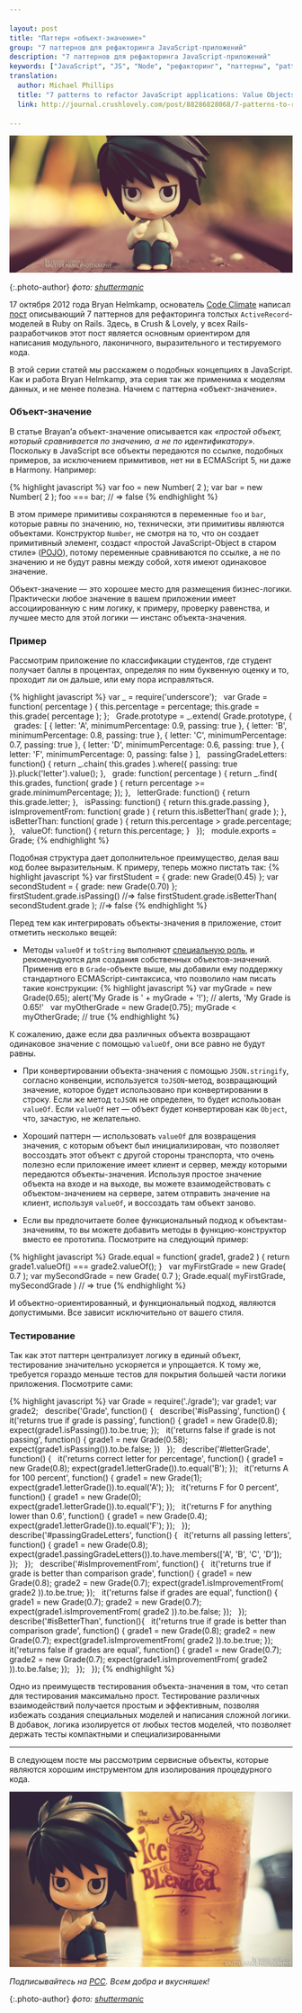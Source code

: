 ```yaml
---

layout: post
title: "Паттерн «объект-значение»"
group: "7 паттернов для рефакторинга JavaScript-приложений"
description: "7 паттернов для рефакторинга JavaScript-приложений"
keywords: ["JavaScript", "JS", "Node", "рефакторинг", "паттерны", "patterns", "crushlovely"]
translation:
  author: Michael Phillips
  title: "7 patterns to refactor JavaScript applications: Value Objects"
  link: http://journal.crushlovely.com/post/88286828068/7-patterns-to-refactor-javascript-applications-value

---
```


![{{post.title}}](/assets/articles-assets/footer/l/l-1.jpg)

{:.photo-author}
_фото: [shuttermanic](https://www.flickr.com/photos/shuttermanic/)_

17 октября 2012 года Bryan Helmkamp, основатель [Code Climate][1] написал
[пост][2] описывающий 7 паттернов для рефакторинга толстых `ActiveRecord`-моделей
в Ruby on Rails. Здесь, в Crush & Lovely, у всех Rails-разработчиков этот пост
является основным ориентиром для написания модульного, лаконичного, выразительного
и тестируемого кода.

В этой серии статей мы расскажем о подобных концепциях в JavaScript. Как и работа
Bryan Helmkamp, эта серия так же применима к моделям данных, и не менее полезна.
Начнем с паттерна «объект-значение».

<!-- {% include 7-patterns.md %} -->

### Объект-значение

В статье Brayan’а объект-значение описывается как _«простой объект, который
сравнивается по значению, а не по идентификатору»_. Поскольку в JavaScript все
объекты передаются по ссылке, подобных примеров, за исключением примитивов, нет
ни в ECMAScript 5, ни даже в Harmony. Например:

{% highlight javascript %}
  var foo = new Number( 2 );
  var bar = new Number( 2 );
  foo === bar; // => false
{% endhighlight %}

В этом примере примитивы сохраняются в переменные `foo` и `bar`, которые равны
по значению, но, технически, эти примитивы являются объектами. Конструктор `Number`,
не смотря на то, что он создает примитивный элемент, создаст «простой  JavaScript-Object
в старом стиле» ([POJO][3]), потому переменные сравниваются по ссылке, а не по
значению и не будут равны между собой, хотя имеют одинаковое значение.

Объект-значение — это хорошее место для размещения бизнес-логики. Практически
любое значение в вашем приложении имеет ассоциированную с ним логику, к примеру,
проверку равенства, и лучшее место для этой логики — инстанс объекта-значения.

### Пример

Рассмотрим приложение по классификации студентов, где студент получает баллы
в процентах, определяя по ним буквенную оценку и то, проходит ли он дальше,
или ему пора исправляться.

{% highlight javascript %}
var _ = require('underscore');
 
var Grade = function( percentage ) {
  this.percentage = percentage;
  this.grade = this.grade( percentage );
};
 
Grade.prototype = _.extend( Grade.prototype, {
 
  grades: [
    { letter: 'A', minimumPercentage: 0.9, passing: true },
    { letter: 'B', minimumPercentage: 0.8, passing: true },
    { letter: 'C', minimumPercentage: 0.7, passing: true },
    { letter: 'D', minimumPercentage: 0.6, passing: true },
    { letter: 'F', minimumPercentage: 0,   passing: false }
  ],
 
  passingGradeLetters: function() {
    return _.chain( this.grades ).where({ passing: true }).pluck('letter').value();
  },
 
  grade: function( percentage ) {
    return _.find( this.grades, function( grade ) { return percentage >= grade.minimumPercentage; });
  },
 
  letterGrade: function() {
    return this.grade.letter;
  },
 
  isPassing: function() {
    return this.grade.passing
  },
 
  isImprovementFrom: function( grade ) {
    return this.isBetterThan( grade );
  },
 
  isBetterThan: function( grade ) {
    return this.percentage > grade.percentage;
  },
 
  valueOf: function() {
    return this.percentage;
  }
 
});
 
module.exports = Grade;
{% endhighlight %}

Подобная структура дает дополнительное преимущество, делая ваш код более
выразительным. К примеру, теперь можно пистать так:
{% highlight javascript %}
var firstStudent = { grade: new Grade(0.45) };
var secondStudent = { grade: new Grade(0.70) };
 
firstStudent.grade.isPassing() //=> false
firstStudent.grade.isBetterThan( secondStudent.grade ); //=> false
{% endhighlight %}

Перед тем как интегрировать объекты-значения в приложение, стоит
отметить несколько вещей:

- Методы `valueOf` и `toString` выполняют [специальную роль][4], и рекомендуются
  для создания собственных объектов-значений. Применив его в `Grade`-объекте выше,
  мы добавили ему поддержку стандартного ECMAScript-синтаксиса, что позволило нам
  писать такие конструкции:
{% highlight javascript %}
var myGrade = new Grade(0.65);
alert('My Grade is ' + myGrade + '!'); // alerts, 'My Grade is 0.65!'
 
var myOtherGrade = new Grade(0.75);
myGrade < myOtherGrade; // true
{% endhighlight %}

К сожалению, даже если два различных объекта возвращают одинаковое значение
с помощью `valueOf`, они все равно не будут равны.
- При конвертировании объекта-значения с помощью `JSON.stringify`, согласно
  конвенции, используется `toJSON`-метод, возвращающий значение, которое
  будет использовано при конвертировании в строку. Если же метод `toJSON`
  не определен, то будет использован `valueOf`. Если `valueOf` нет — объект будет
  конвертирован как `Object`, что, зачастую, не желательно.

- Хороший паттерн — использовать `valueOf` для возвращения значения, с которым
  объект был инициализирован, что позволяет воссоздать этот объект с другой
  стороны транспорта, что очень полезно если приложение имеет клиент и сервер,
  между которыми передаются объекты-значения. Используя простое значение объекта
  на входе и на выходе, вы можете взаимодействовать с объектом-значением на сервере,
  затем отправить значение на клиент, используя `valueOf`, и воссоздать там объект
  заново.

- Если вы предпочитаете более функциональный подход к объектам-значениям, то вы
  можете добавить методы в функцию-конструктор вместо ее прототипа. Посмотрите
  на следующий пример:

{% highlight javascript %}
		Grade.equal = function( grade1, grade2 ) {
		  return grade1.valueOf() === grade2.valueOf();
		}
 
		var myFirstGrade = new Grade( 0.7 );
		var mySecondGrade = new Grade( 0.7 );
		Grade.equal( myFirstGrade, mySecondGrade ) // => true
{% endhighlight %}

И объектно-ориентированный, и функциональный подход, являются допустимыми. Все зависит исключительно от вашего стиля.

### Тестирование

Так как этот паттерн централизует логику в единый объект, тестирование значительно ускоряется и упрощается. К тому же, требуется гораздо меньше тестов для покрытия большей части логики приложения. Посмотрите сами:

{% highlight javascript %}
var Grade = require('./grade');
var grade1;
var grade2;
 
describe('Grade', function() {
 
  describe('#isPassing', function() {
 
    it('returns true if grade is passing', function() {
      grade1 = new Grade(0.8);
      expect(grade1.isPassing()).to.be.true;
    });
 
    it('returns false if grade is not passing', function() {
      grade1 = new Grade(0.58);
      expect(grade1.isPassing()).to.be.false;
    })
 
  });
 
  describe('#letterGrade', function() {
 
    it('returns correct letter for percentage', function() {
      grade1 = new Grade(0.8);
      expect(grade1.letterGrade()).to.equal('B');
    });
 
    it('returns A for 100 percent', function() {
      grade1 = new Grade(1);
      expect(grade1.letterGrade()).to.equal('A');
    });
 
    it('returns F for 0 percent', function() {
      grade1 = new Grade(0);
      expect(grade1.letterGrade()).to.equal('F');
    });
 
    it('returns F for anything lower than 0.6', function() {
      grade1 = new Grade(0.4);
      expect(grade1.letterGrade()).to.equal('F');
    });
 
  });
 
  describe('#passingGradeLetters', function() {
 
    it('returns all passing letters', function() {
      grade1 = new Grade(0.8);
      expect(grade1.passingGradeLetters()).to.have.members(['A', 'B', 'C', 'D']);
    });
 
  });
 
  describe('#isImprovementFrom', function() {
 
    it('returns true if grade is better than comparison grade', function() {
      grade1 = new Grade(0.8);
      grade2 = new Grade(0.7);
      expect(grade1.isImprovementFrom( grade2 )).to.be.true;
    });
 
    it('returns false if grades are equal', function() {
      grade1 = new Grade(0.7);
      grade2 = new Grade(0.7);
      expect(grade1.isImprovementFrom( grade2 )).to.be.false;
    });
 
  });
 
  describe('#isBetterThan', function(){
 
    it('returns true if grade is better than comparison grade', function() {
      grade1 = new Grade(0.8);
      grade2 = new Grade(0.7);
      expect(grade1.isImprovementFrom( grade2 )).to.be.true;
    });
 
    it('returns false if grades are equal', function() {
      grade1 = new Grade(0.7);
      grade2 = new Grade(0.7);
      expect(grade1.isImprovementFrom( grade2 )).to.be.false;
    });
 
  });
 
});
{% endhighlight %}

Одно из преимуществ тестирования объекта-значения в том, что сетап для тестирования максимально прост. Тестирование различных взаимодействий получается простым и эффективным, позволяя избежать создания специальных моделей и написания сложной логики. В добавок, логика изолируется от любых тестов моделей, что позволяет держать тесты компактными и специализированными

* * * * *

В следующем посте мы рассмотрим сервисные объекты, которые являются хорошим инструментом для изолирования процедурного кода.


![{{post.title}}](/assets/articles-assets/footer/l/l-2.jpg)

_Подписывайтесь на [РСС](http://feeds.feedburner.com/anton-shuvalov/FJHar).
Всем добра и вкусняшек!_

{:.photo-author}
_фото: [shuttermanic](https://www.flickr.com/photos/shuttermanic/)_



[1]: https://codeclimate.com/
[2]: http://blog.codeclimate.com/blog/2012/10/17/7-ways-to-decompose-fat-activerecord-models/
[3]: https://ru.wikipedia.org/wiki/POJO
[4]: https://developer.mozilla.org/en-US/docs/Web/JavaScript/Reference/Global_Objects/Object/valueOf
